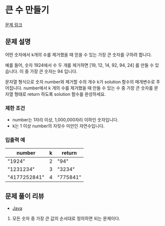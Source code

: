 # 큰 수 만들기
[문제 링크](https://programmers.co.kr/learn/courses/30/lessons/42883)

## 문제 설명
어떤 숫자에서 k개의 수를 제거했을 때 얻을 수 있는 가장 큰 숫자를 구하려 합니다.

예를 들어, 숫자 1924에서 수 두 개를 제거하면 [19, 12, 14, 92, 94, 24] 를 만들 수 있습니다. 이 중 가장 큰 숫자는 94 입니다.

문자열 형식으로 숫자 number와 제거할 수의 개수 k가 solution 함수의 매개변수로 주어집니다. number에서 k 개의 수를 제거했을 때 만들 수 있는 수 중 가장 큰 숫자를 문자열 형태로 return 하도록 solution 함수를 완성하세요.

### 제한 조건
- number는 1자리 이상, 1,000,000자리 이하인 숫자입니다.
- k는 1 이상 number의 자릿수 미만인 자연수입니다.

### 입출력 예
|number|k|return|
|---|---|---|
|"1924"|2|"94"|
|"1231234"|3|"3234"|
|"4177252841"|4|"775841"|

## 문제 풀이 리뷰
- [Java](./Solution.java)
1. 모든 숫자 중 가장 큰 값의 순서대로 정의하면 되는 문제이다.